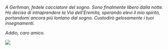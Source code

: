 <p><i>A Gerhman, fedele cacciatore del sogno. Sono finalmente libero dalla notte. Ho deciso di intraprendere la Via dell'Eremita, sperando elevi il mio spirito, portandomi ancora più lontano dal sogno. Custodirò gelosamente i tuoi insegnamenti. 
  
Addio, caro amico.</i></p>

<img src="https://lh3.googleusercontent.com/_Xz7THFoUxf7nwcGVe3gwFvq8vYLRpXB0DBVMkExQtLch-J-JZepoA4KiQPtWHg7y8QKr-NimFtilDyzLIYTMsCmtZbo3OeLVsuFeGf8I6gahdH2bihKdy0odKK5V8VQfhitvoK-m12a5KKOoRD_azzT8ThmO0Pj7aeYN7YSgcO3GGbaW4fdUoEvebMw1wg9KJetMG3RiYQLdUjsemrMYb7GeA5GGSZKcBDmN_l5qIuSoQd3Y4Py1sVVS1zQJUUU_SCC8IAo8T5gxaPb2eps3My-wrTV3Y1XsKOVrEjCTzamW5sUo-aCalcvPvNyWrwMOyn0yUtR-RUk5VGk0tKGPlGK_Sd6DD8PukqDovG2UMzmdWNnPZhj-QXEsrynBA6bEUN4wVeCfjmdgZ4VBCfjEiyZaf0iMTyBmizMy_zfbntBmNLKnnZ4t7Il28ei52o0X8FYkceFiE5AZv8-76nGrzBqSMxvLGi9RWtanQoGWc5n81wgFkRc22UaA0OgbBqjFRMLAeP1QwmbLatHJBZTd8bZ4-Doxib8cU6iWAf_INGBvSNx8JVWZFL6ofjTPt6xRjJH-LompnrUzZRRD_XaU0tNhf_ctwFUxwgB0Q=w521-h588-no">
